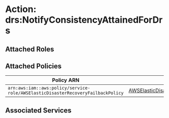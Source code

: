 # Action: drs:NotifyConsistencyAttainedForDrs

## Attached Roles

## Attached Policies

| Policy ARN | Policy Name |
|------------|-------------|
| `arn:aws:iam::aws:policy/service-role/AWSElasticDisasterRecoveryFailbackPolicy` | [AWSElasticDisasterRecoveryFailbackPolicy](../policies.md#awselasticdisasterrecoveryfailbackpolicy) |

## Associated Services

